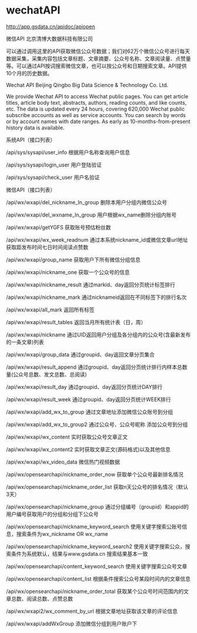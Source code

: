 ﻿# wechatAPI

http://app.gsdata.cn/apidoc/apiopen

微信API 北京清博大数据科技有限公司

可以通过调用这里的API获取微信公众号数据；我们对62万个微信公众号进行每天数据采集，采集内容包括文章标题、文章摘要、公众号名称、文章阅读量、点赞量等。可以通过API按词搜索微信文章，也可以按公众号和日期搜索文章。API提供10个月的历史数据。


Wechat API
Beijing Qingbo Big Data Science & Technology Co. Ltd.

We provide Wechat API to access Wechat public pages. You can get article titles, article body text, abstracts, authors, reading counts, and like counts, etc. The data is updated every 24 hours, covering 620,000 Wechat public subscribe accounts as well as service accounts. You can search by words or by account names with date ranges. As early as 10-months-from-present history data is available. 


系统API（接口列表）

/api/sys/sysapi/user_info 	根据用户名称查询用户信息

/api/sys/sysapi/login_user 	用户登陆验证

/api/sys/sysapi/check_user 	用户名验证


微信API（接口列表）

/api/wx/wxapi/del_nickname_In_group 	删除本用户分组内微信公众号

/api/wx/wxapi/del_wxname_In_group 	用户根据wx_name删除分组内账号

/api/wx/wxapi/getYGFS 	获取账号预估粉丝数

/api/wx/wxapi/wx_week_readnum 	通过本系统nickname_id或微信文章url地址获取距发布时间七日时间阅读点赞数

/api/wx/wxapi/group_name 	获取用户下所有微信分组信息

/api/wx/wxapi/nickname_one 	获取一个公众号的信息

/api/wx/wxapi/nickname_result 	通过markid、day返回分页统计标签排行

/api/wx/wxapi/nickname_mark 	通过nicknameid返回在不同标签下的排行名次

/api/wx/wxapi/all_mark 	返回所有标签

/api/wx/wxapi/result_tables 	返回当月所有统计表（日，周）

/api/wx/wxapi/nickname 	通过UID返回用户分组及各分组内的公众号(含最新发布的一条文章)列表

/api/wx/wxapi/group_data 	通过groupid、day返回文章分页集合

/api/wx/wxapi/result_append 	通过groupid、day返回分页统计排行内样本总数量(公众号总数、发文总数、总阅读)

/api/wx/wxapi/result_day 	通过groupid、day返回分页统计DAY排行

/api/wx/wxapi/result_week 	通过groupid、day返回分页统计WEEK排行

/api/wx/wxapi/add_wx_to_group 	通过文章地址添加微信公众账号到分组

/api/wx/wxapi/add_wx_to_group2 	通过公众号、公众号昵称 添加公众号到分组

/api/wx/wxapi/wx_content 	实时获取公众号文章正文

/api/wx/wxapi/wx_content2 	实时获取文章正文(源码格式)以及其他信息

/api/wx/wxapi/wx_video_data 	微信热门视频数据

/api/wx/opensearchapi/nickname_order_now 	获取单个公众号最新排名情况

/api/wx/opensearchapi/nickname_order_list 	获取n天公众号的排名情况（默认3天）

/api/wx/opensearchapi/nickname_group 	通过分组编号（groupid）和appid的用户编号获取用户的分组和分组下公众号

/api/wx/opensearchapi/nickname_keyword_search 	使用关键字搜索公账号信息，搜索条件为wx_nickname OR wx_name

/api/wx/opensearchapi/nickname_keyword_search2 	使用关键字搜索公众，搜索条件为系统默认，结果与www.gsdata.cn 搜索结果基本一致

/api/wx/opensearchapi/content_keyword_search 	使用关键字搜索公众号文章

/api/wx/opensearchapi/content_list 	根据条件搜索公众号某段时间内的文章信息

/api/wx/opensearchapi/nickname_order_total 	获取某个公众号时间范围内的文章总数、阅读总数、点赞总数

/api/wx/wxapi2/wx_comment_by_url 	根据文章地址获取该文章的评论信息

/api/wx/wxapi/addWxGroup 	添加微信分组到用户账户下
